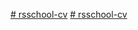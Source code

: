 [# rsschool-cv](https://DimaPes74.github.io/rsschool-cv/cv)
[# rsschool-cv](https://DimaPes74.github.io/rsschool-cv/)
